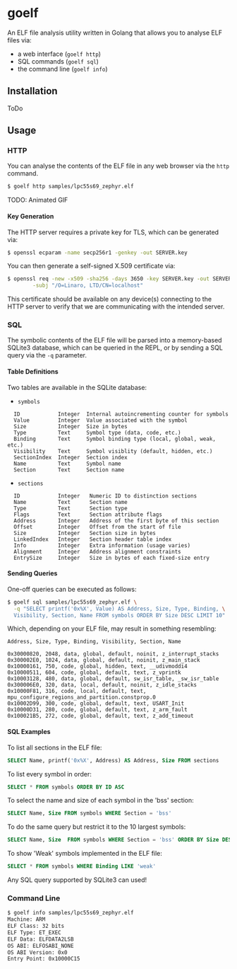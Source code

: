 # goelf

An ELF file analysis utility written in Golang that allows you to analyse
ELF files via:

- a web interface (`goelf http`)
- SQL commands (`goelf sql`)
- the command line (`goelf info`)

## Installation

ToDo

## Usage

### HTTP

You can analyse the contents of the ELF file in any web browser via the
`http` command.

```bash
$ goelf http samples/lpc55s69_zephyr.elf
```

TODO: Animated GIF

#### Key Generation

The HTTP server requires a private key for TLS, which can be generated via:

```bash
$ openssl ecparam -name secp256r1 -genkey -out SERVER.key
```

You can then generate a self-signed X.509 certificate via:

```bash
$ openssl req -new -x509 -sha256 -days 3650 -key SERVER.key -out SERVER.crt \
        -subj "/O=Linaro, LTD/CN=localhost"
```

This certificate should be available on any device(s) connecting to the HTTP
server to verify that we are communicating with the intended server.

### SQL

The symbolic contents of the ELF file will be parsed into a memory-based
SQLite3 database, which can be queried in the REPL, or by sending a SQL query
via the `-q` parameter.

#### Table Definitions

Two tables are available in the SQLite database:

- `symbols`

```
  ID            Integer  Internal autoincrementing counter for symbols
  Value         Integer  Value associated with the symbol
  Size          Integer  Size in bytes
  Type          Text     Symbol type (data, code, etc.)
  Binding       Text     Symbol binding type (local, global, weak, etc.)
  Visibility    Text     Symbol visiblity (default, hidden, etc.)
  SectionIndex  Integer  Section index
  Name          Text     Symbol name
  Section       Text     Section name
```

 - `sections`

```
  ID            Integer   Numeric ID to distinction sections
  Name          Text      Section name
  Type          Text      Section type
  Flags         Text      Section attribute flags
  Address       Integer   Address of the first byte of this section
  Offset        Integer   Offset from the start of file
  Size          Integer   Section size in bytes
  LinkedIndex   Integer   Section header table index
  Info          Integer   Extra information (usage varies)
  Alignment     Integer   Address alignment constraints
  EntrySize     Integer   Size in bytes of each fixed-size entry
```

#### Sending Queries 

One-off queries can be executed as follows:

```bash
$ goelf sql samples/lpc55s69_zephyr.elf \
  -q "SELECT printf('0x%X', Value) AS Address, Size, Type, Binding, \
  Visibility, Section, Name FROM symbols ORDER BY Size DESC LIMIT 10"
```

Which, depending on your ELF file, may result in something resembling:

```
Address, Size, Type, Binding, Visibility, Section, Name

0x30000820, 2048, data, global, default, noinit, z_interrupt_stacks
0x300002E0, 1024, data, global, default, noinit, z_main_stack
0x10000161, 750, code, global, hidden, text, __udivmoddi4
0x10000511, 604, code, global, default, text, z_vprintk
0x10003128, 480, data, global, default, sw_isr_table, _sw_isr_table
0x300006E0, 320, data, local, default, noinit, z_idle_stacks
0x10000F81, 316, code, local, default, text, mpu_configure_regions_and_partition.constprop.0
0x10002D99, 300, code, global, default, text, USART_Init
0x10000D31, 280, code, global, default, text, z_arm_fault
0x100021B5, 272, code, global, default, text, z_add_timeout
```

#### SQL Examples

To list all sections in the ELF file:

```SQL
SELECT Name, printf('0x%X', Address) AS Address, Size FROM sections
```

To list every symbol in order:

```SQL
SELECT * FROM symbols ORDER BY ID ASC
```

To select the name and size of each symbol in the 'bss' section:

```SQL
SELECT Name, Size FROM symbols WHERE Section = 'bss'
````

To do the same query but restrict it to the 10 largest symbols:

```SQL
SELECT Name, Size  FROM symbols WHERE Section = 'bss' ORDER BY Size DESC LIMIT 10
````

To show 'Weak' symbols implemented in the ELF file:

```SQL
SELECT * FROM symbols WHERE Binding LIKE 'weak'
```

Any SQL query supported by SQLite3 can used!

### Command Line

```bash
$ goelf info samples/lpc55s69_zephyr.elf
Machine: ARM
ELF Class: 32 bits
ELF Type: ET_EXEC
ELF Data: ELFDATA2LSB
OS ABI: ELFOSABI_NONE
OS ABI Version: 0x0
Entry Point: 0x10000C15
```
